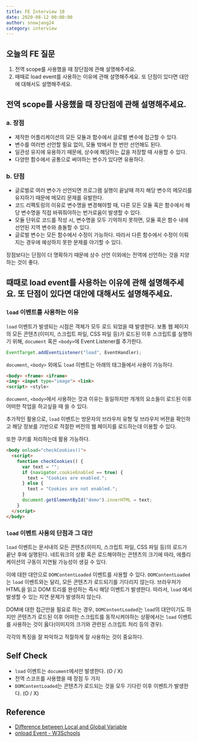 ```yaml
---
title: FE Interview 10
date: 2020-08-12 00:00:00
author: snowjang24
category: interview
---
```


## 오늘의 FE 질문

1. 전역 scope를 사용했을 때 장단점에 관해 설명해주세요.
2. 때때로 load event를 사용하는 이유에 관해 설명해주세요. 또 단점이 있다면 대안에 대해서도 설명해주세요.

## 전역 scope를 사용했을 때 장단점에 관해 설명해주세요.

### a. 장점

- 제작한 어플리케이션의 모든 모듈과 함수에서 글로벌 변수에 접근할 수 있다.
- 변수를 여러번 선언할 필요 없이, 모듈 밖에서 한 번만 선언해도 된다.
- 일관성 유지에 유용하기 때문에, 상수에 해당하는 값을 저장할 때 사용할 수 있다.
- 다양한 함수에서 공통으로 써야하는 변수가 있다면 유용하다.

### b. 단점

- 글로벌로 여러 변수가 선언되면 프로그램 실행이 끝날때 까지 해당 변수의 메모리를 유지하기 때문에 메모리 문제를 유발한다.
- 코드 리팩토링의 이유로 변수명을 변경해야할 때, 다른 모든 모듈 혹은 함수에서 해당 변수명을 직접 바꿔줘야하는 번거로움이 발생할 수 있다.
- 모듈 단위로 코드를 작성 시, 변수명을 모두 기억하지 못하면, 모듈 혹은 함수 내에 선언된 지역 변수와 충돌할 수 있다.
- 글로벌 변수는 모든 함수에서 수정이 가능하다. 따라서 다른 함수에서 수정이 이뤄지는 경우에 예상하지 못한 문제를 야기할 수 있다.

장점보다는 단점이 더 명확하기 때문에 상수 선언 이외에는 전역에 선언하는 것을 지양하는 것이 좋다.

## 때때로 load event를 사용하는 이유에 관해 설명해주세요. 또 단점이 있다면 대안에 대해서도 설명해주세요.

### `load` 이벤트를 사용하는 이유

`load` 이벤트가 발생되는 시점은 객체가 모두 로드 되었을 때 발생한다. 보통 웹 페이지의 모든 콘텐츠(이미지, 스크립트 파일, CSS 파일 등)가 로드된 이후 스크립트를 실행하기 위해, `document` 혹은 `<body>`에 Event Listener를 추가한다.

```javascript
EventTarget.addEventListener("load", EventHandler);
```

`document`, `<body>` 외에도 `load` 이벤트는 아래의 태그들에서 사용이 가능하다.

```html
<body> <frame> <iframe>
<img> <input type="image"> <link>
<script> <style>
```

`document`, `<body>`에서 사용하는 것과 이유는 동일하지만 개개의 요소들이 로드된 이후 어떠한 작업을 하고싶을 때 쓸 수 있다.

추가적인 활용으로, `load` 이벤트는 방문자의 브라우저 유형 및 브라우저 버젼을 확인하고 해당 정보를 기반으로 적절한 버전의 웹 페이지를 로드하는데 이용할 수 있다.

또한 쿠키를 처리하는데 활용 가능하다.

```html
<body onload="checkCookies()">
  <script>
    function checkCookies() {
      var text = "";
      if (navigator.cookieEnabled == true) {
        text = "Cookies are enabled.";
      } else {
        text = "Cookies are not enabled.";
      }
      document.getElementById("demo").innerHTML = text;
    }
  </script>
</body>
```

### `load` 이벤트 사용의 단점과 그 대안

`load` 이벤트는 문서내의 모든 콘텐츠(이미지, 스크립트 파일, CSS 파일 등)의 로드가 끝난 후에 실행된다. 네트워크의 상황 혹은 로드해야하는 콘텐츠의 크기에 따라, 에플리케이션의 구동이 지연될 가능성이 생길 수 있다.

이에 대한 대안으로 `DOMContentLoaded` 이벤트를 사용할 수 있다. `DOMContentLoaded`는 `load` 이벤트와는 달리, 모든 콘텐츠가 로드되기를 기다리지 않는다. 브라우저가 HTML을 읽고 DOM 트리를 완성하는 즉시 해당 이벤트가 발생한다. 따라서, `load` 에서 발생할 수 있는 지연 문제가 발생하지 않는다.

DOM에 대한 접근만을 필요로 하는 경우, `DOMContentLoaded`는 `load`의 대안이기도 하지만 콘텐츠가 로드된 이후 어떠한 스크립트를 동작시켜야하는 상황에서는 `load` 이벤트를 사용하는 것이 옳다(이미지의 크기와 관련된 스크립트 처리 등의 경우).

각각의 특징을 잘 파악하고 적절하게 잘 사용하는 것이 중요하다.

## Self Check

- `load` 이벤트는 `document`에서만 발생한다. (O / X)
- 전역 스코프를 사용했을 때 장점 두 가지
- `DOMContentLoaded`는 콘텐츠가 로드되는 것을 모두 기다린 이후 이벤트가 발생한다. (O / X)

## Reference

- [Difference between Local and Global Variable](https://www.guru99.com/local-vs-global-variable.html)
- [onload Event - W3Schools](https://www.w3schools.com/jsref/event_onload.asp)
